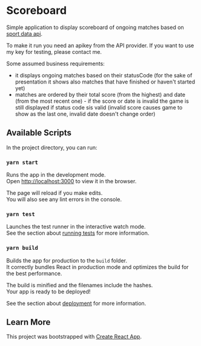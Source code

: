 # Scoreboard

Simple application to display scoreboard of ongoing matches based on [sport data api](https://app.sportdataapi.com/documentation#matches).

To make it run you need an apikey from the API provider. If you want to use my key for testing, please contact me.

Some assumed business requirements:

- it displays ongoing matches based on their statusCode (for the sake of presentation it shows also matches that have finished or haven't started yet)
- matches are ordered by their total score (from the highest) and date (from the most recent one) - if the score or date is invalid the game is still displayed if status code sis valid (invalid score causes game to show as the last one, invalid date doesn't change order)

## Available Scripts

In the project directory, you can run:

### `yarn start`

Runs the app in the development mode.\
Open [http://localhost:3000](http://localhost:3000) to view it in the browser.

The page will reload if you make edits.\
You will also see any lint errors in the console.

### `yarn test`

Launches the test runner in the interactive watch mode.\
See the section about [running tests](https://facebook.github.io/create-react-app/docs/running-tests) for more information.

### `yarn build`

Builds the app for production to the `build` folder.\
It correctly bundles React in production mode and optimizes the build for the best performance.

The build is minified and the filenames include the hashes.\
Your app is ready to be deployed!

See the section about [deployment](https://facebook.github.io/create-react-app/docs/deployment) for more information.

## Learn More

This project was bootstrapped with [Create React App](https://github.com/facebook/create-react-app).
